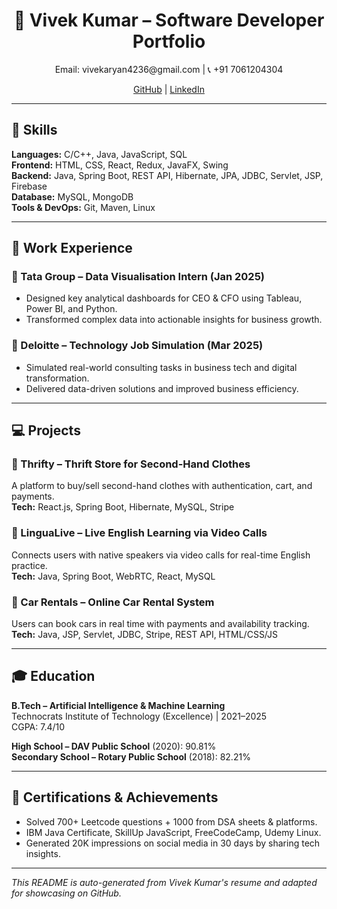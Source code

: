 <div align="center">
  <h1>💼 Vivek Kumar – Software Developer Portfolio</h1>
  <p>Email: vivekaryan4236@gmail.com | 📞 +91 7061204304</p>
  <p>
    <a href="https://github.com/Vivekkumar5829">GitHub</a> |
    <a href="https://www.linkedin.com/in/vivek-kumar-a8b20633b">LinkedIn</a>
  </p>
</div>

---

## 🚀 Skills

**Languages:** C/C++, Java, JavaScript, SQL  
**Frontend:** HTML, CSS, React, Redux, JavaFX, Swing  
**Backend:** Java, Spring Boot, REST API, Hibernate, JPA, JDBC, Servlet, JSP, Firebase  
**Database:** MySQL, MongoDB  
**Tools & DevOps:** Git, Maven, Linux  

---

## 💼 Work Experience

### 🔹 Tata Group – Data Visualisation Intern (Jan 2025)
- Designed key analytical dashboards for CEO & CFO using Tableau, Power BI, and Python.
- Transformed complex data into actionable insights for business growth.

### 🔹 Deloitte – Technology Job Simulation (Mar 2025)
- Simulated real-world consulting tasks in business tech and digital transformation.
- Delivered data-driven solutions and improved business efficiency.

---

## 💻 Projects

### 🔸 Thrifty – Thrift Store for Second-Hand Clothes
A platform to buy/sell second-hand clothes with authentication, cart, and payments.  
**Tech:** React.js, Spring Boot, Hibernate, MySQL, Stripe

### 🔸 LinguaLive – Live English Learning via Video Calls
Connects users with native speakers via video calls for real-time English practice.  
**Tech:** Java, Spring Boot, WebRTC, React, MySQL

### 🔸 Car Rentals – Online Car Rental System
Users can book cars in real time with payments and availability tracking.  
**Tech:** Java, JSP, Servlet, JDBC, Stripe, REST API, HTML/CSS/JS

---

## 🎓 Education

**B.Tech – Artificial Intelligence & Machine Learning**  
Technocrats Institute of Technology (Excellence) | 2021–2025  
CGPA: 7.4/10

**High School – DAV Public School** (2020): 90.81%  
**Secondary School – Rotary Public School** (2018): 82.21%

---

## 🏅 Certifications & Achievements

- Solved 700+ Leetcode questions + 1000 from DSA sheets & platforms.
- IBM Java Certificate, SkillUp JavaScript, FreeCodeCamp, Udemy Linux.
- Generated 20K impressions on social media in 30 days by sharing tech insights.

---

_This README is auto-generated from Vivek Kumar's resume and adapted for showcasing on GitHub._
